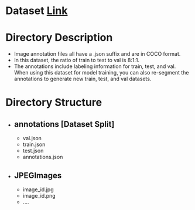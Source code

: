 # Dataset [Link]()
# Directory Description
- Image annotation files all have a .json suffix and are in COCO format.
- In this dataset, the ratio of train to test to val is 8:1:1.
- The annotations include labeling information for train, test, and val. When using this dataset for model training, you can also re-segment the annotations to generate new train, test, and val datasets.
# Directory Structure
- ## annotations [Dataset Split]
  - val.json
  - train.json
  - test.json
  - annotations.json
- ## JPEGImages
  - image_id.jpg
  - image_id.png
  - ....

